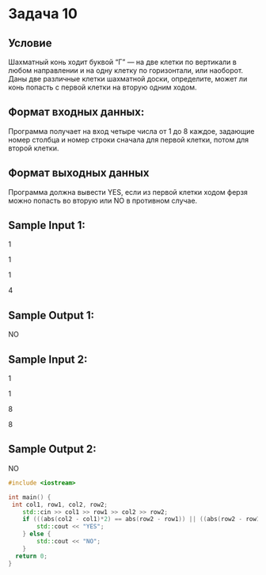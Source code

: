 # Задача 10

## Условие

Шахматный конь ходит буквой “Г” — на две клетки по вертикали в любом направлении и на одну клетку по горизонтали, или наоборот. Даны две различные клетки шахматной доски, определите, может ли конь попасть с первой клетки на вторую одним ходом. 

## Формат входных данных:

Программа получает на вход четыре числа от 1 до 8 каждое, задающие номер столбца и номер строки сначала для первой клетки, потом для второй клетки.

## Формат выходных данных

Программа должна вывести YES, если из первой клетки ходом ферзя можно попасть во вторую или NO в противном случае.

## Sample Input 1:

1

1

1

4

## Sample Output 1:

NO

## Sample Input 2:

1

1

8

8

## Sample Output 2:

NO

``` cpp
#include <iostream>

int main() {
 int col1, row1, col2, row2;
    std::cin >> col1 >> row1 >> col2 >> row2;
    if (((abs(col2 - col1)*2) == abs(row2 - row1)) || ((abs(row2 - row1)*2) == abs(col2 - col1))) {
        std::cout << "YES";
    } else {
        std::cout << "NO";
    }
  return 0;
}
```
